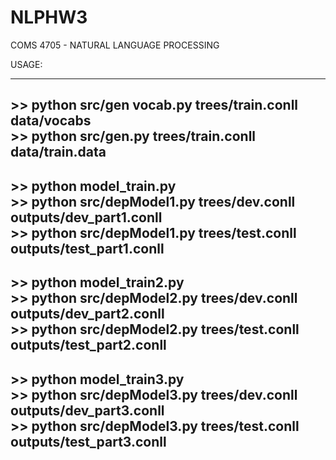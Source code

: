 # NLPHW3
COMS 4705 - NATURAL LANGUAGE PROCESSING

USAGE:  

---
\>\> python src/gen vocab.py trees/train.conll data/vocabs  
\>\> python src/gen.py trees/train.conll data/train.data  
---
\>\> python model_train.py  
\>\> python src/depModel1.py trees/dev.conll outputs/dev_part1.conll   
\>\> python src/depModel1.py trees/test.conll outputs/test_part1.conll  
---
\>\> python model_train2.py  
\>\> python src/depModel2.py trees/dev.conll outputs/dev_part2.conll  
\>\> python src/depModel2.py trees/test.conll outputs/test_part2.conll 
---
\>\> python model_train3.py  
\>\> python src/depModel3.py trees/dev.conll outputs/dev_part3.conll  
\>\> python src/depModel3.py trees/test.conll outputs/test_part3.conll 
---




